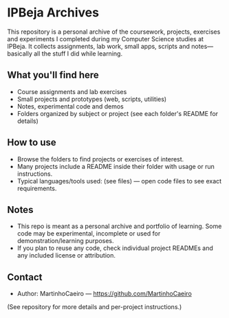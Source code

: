 # IPBeja Archives

This repository is a personal archive of the coursework, projects, exercises and experiments I completed during my Computer Science studies at IPBeja. It collects assignments, lab work, small apps, scripts and notes—basically all the stuff I did while learning.

## What you'll find here
- Course assignments and lab exercises
- Small projects and prototypes (web, scripts, utilities)
- Notes, experimental code and demos
- Folders organized by subject or project (see each folder's README for details)

## How to use
- Browse the folders to find projects or exercises of interest.
- Many projects include a README inside their folder with usage or run instructions.
- Typical languages/tools used: (see files) — open code files to see exact requirements.

## Notes
- This repo is meant as a personal archive and portfolio of learning. Some code may be experimental, incomplete or used for demonstration/learning purposes.
- If you plan to reuse any code, check individual project READMEs and any included license or attribution.

## Contact
- Author: MartinhoCaeiro — https://github.com/MartinhoCaeiro

(See repository for more details and per-project instructions.)
```
